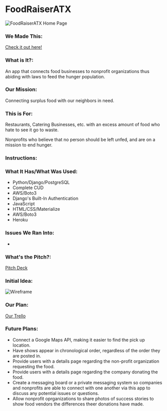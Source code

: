 # FoodRaiserATX
![FoodRaiserATX Home Page](https://i.imgur.com/icQNJg1.jpg)

### We Made This: 
[Check it out here!]()

### What is It?: 
An app that connects food businesses to nonprofit organizations thus abiding with laws to feed the hunger population.

### Our Mission: 
Connecting surplus food with our neighbors in need.

### This is For: 
Restaurants, Catering Businesses, etc. with an excess amount of food who hate to see it go to waste.

Nonprofits who believe that no person should be left unfed, and are on a mission to end hunger.

### Instructions: 

### What It Has/What Was Used:
* Python/Django/PostgreSQL
* Complete CUD
* AWS/Boto3
* Django's Built-In Authentication
* JavaScript
* HTML/CSS/Materialize
* AWS/Boto3
* Heroku

### Issues We Ran Into:
* 

### What's the Pitch?:
[Pitch Deck](https://docs.google.com/presentation/d/1-6OqntLFfdrx6nVp4mRhuVxSXJuNfktb_uYloKOpJ44/edit?usp=sharing)

### Initial Idea:
![Wireframe]()

### Our Plan:
[Our Trello](https://trello.com/b/K6kJmv9J/foodraiseratx)

### Future Plans:
* Connect a Google Maps API, making it easier to find the pick up location.
* Have shows appear in chronological order, regardless of the order they are posted in.
* Provide users with a details page regarding the non-profit organization requesting the food.
* Provide users with a details page regarding the company donating the food.
* Create a messaging board or a private messaging system so companies and nonprofits are able to connect with one another via this app to discuss any potential issues or questions.
* Allow nonprofit oprganizations to share photos of success stories to show food vendors the differences theer donations have made.
